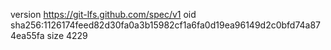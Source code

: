 version https://git-lfs.github.com/spec/v1
oid sha256:1126174feed82d30fa0a3b15982cf1a6fa0d19ea96149d2c0bfd74a874ea55fa
size 4229
